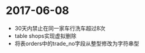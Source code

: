 2017-06-08
==========

 * 30天内禁止在同一家车行洗车超过8次
 * table shops实现虚拟删除
 * 将表orders中的trade_no字段从整型修改为字符串型
